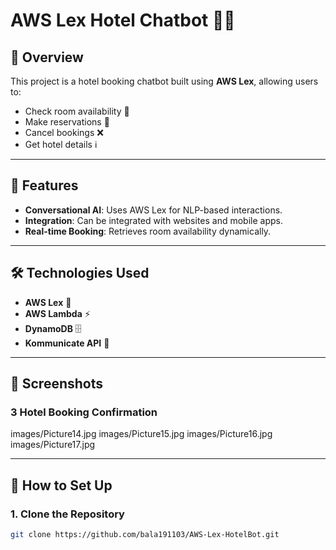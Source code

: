 # AWS Lex Hotel Chatbot 🏨🤖

## 📌 Overview
This project is a hotel booking chatbot built using **AWS Lex**, allowing users to:
- Check room availability 🏡
- Make reservations 📝
- Cancel bookings ❌
- Get hotel details ℹ️

---

## 🚀 Features
- **Conversational AI**: Uses AWS Lex for NLP-based interactions.
- **Integration**: Can be integrated with websites and mobile apps.
- **Real-time Booking**: Retrieves room availability dynamically.

---

## 🛠️ Technologies Used
- **AWS Lex** 🤖
- **AWS Lambda** ⚡
- **DynamoDB** 🗄️
- **Kommunicate API** 🔗

---

## 📸 Screenshots
### **3️ Hotel Booking Confirmation**
images/Picture14.jpg
images/Picture15.jpg
images/Picture16.jpg
images/Picture17.jpg

---

## 🔧 How to Set Up
### **1. Clone the Repository**
```bash
git clone https://github.com/bala191103/AWS-Lex-HotelBot.git
